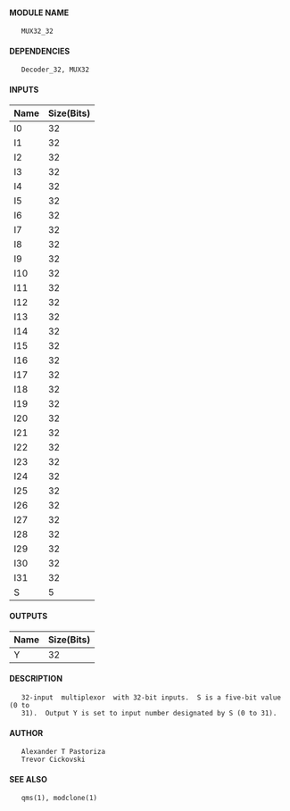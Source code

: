 #### MODULE NAME
       MUX32_32

#### DEPENDENCIES
       Decoder_32, MUX32

#### INPUTS
Name | Size(Bits)
------|------------
I0  |     32     
I1  |     32     
I2  |     32    
I3  |     32     
I4  |     32     
I5  |     32     
I6  |     32     
I7  |     32       
I8  |     32       
I9  |     32     
I10  |     32      
I11  |     32     
I12  |     32     
I13  |     32      
I14  |     32    
I15  |     32     
I16  |     32     
I17  |     32     
I18  |     32     
I19  |     32     
I20  |     32     
I21  |     32     
I22  |     32     
I23  |     32     
I24  |     32     
I25  |     32     
I26  |     32     
I27  |     32    
I28  |     32      
I29  |     32     
I30  |     32     
I31  |     32      
S   |     5

#### OUTPUTS
Name | Size(Bits)
-----|------------
Y   |     32     

#### DESCRIPTION
       32-input  multiplexor  with 32-bit inputs.  S is a five-bit value (0 to
       31).  Output Y is set to input number designated by S (0 to 31).

#### AUTHOR
       Alexander T Pastoriza
       Trevor Cickovski

#### SEE ALSO
       qms(1), modclone(1)

